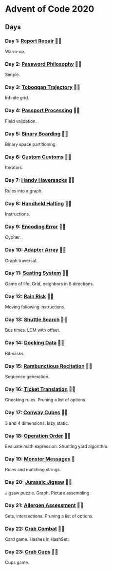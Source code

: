 # Advent of Code 2020

## Days

### Day 1: [Report Repair](day01/README.md) 🌟🌟

Warm-up.

### Day 2: [Password Philosophy](day02/README.md) 🌟🌟

Simple.

### Day 3: [Toboggan Trajectory](day03/README.md) 🌟🌟

Infinite grid.

### Day 4: [Passport Processing](day04/README.md) 🌟🌟

Field validation.

### Day 5: [Binary Boarding](day05/README.md) 🌟🌟

Binary space partitioning.

### Day 6: [Custom Customs](day06/README.md) 🌟🌟

Iterators.

### Day 7: [Handy Haversacks](day07/README.md) 🌟🌟

Rules into a graph.

### Day 8: [Handheld Halting](day08/README.md) 🌟🌟

Instructions.

### Day 9: [Encoding Error](day09/README.md) 🌟🌟

Cypher.

### Day 10: [Adapter Array](day10/README.md) 🌟🌟

Graph traversal.

### Day 11: [Seating System](day11/README.md) 🌟🌟

Game of life. Grid, neighbors in 8 directions.

### Day 12: [Rain Risk](day12/README.md) 🌟🌟

Moving following instructions.

### Day 13: [Shuttle Search](day13/README.md) 🌟🌟

Bus times. LCM with offset.

### Day 14: [Docking Data](day14/README.md) 🌟🌟

Bitmasks.

### Day 15: [Rambunctious Recitation](day15/README.md) 🌟🌟

Sequence generation.

### Day 16: [Ticket Translation](day16/README.md) 🌟🌟

Checking rules. Pruning a list of options.

### Day 17: [Conway Cubes](day17/README.md) 🌟🌟

3 and 4 dimensions. lazy_static.

### Day 18: [Operation Order](day18/README.md) 🌟🌟

Evaluate math expression. Shunting yard algorithm.

### Day 19: [Monster Messages](day19/README.md) 🌟

Rules and matching strings.

### Day 20: [Jurassic Jigsaw](day20/README.md) 🌟🌟

Jigsaw puzzle. Graph. Picture assembling.

### Day 21: [Allergen Assessment](day21/README.md) 🌟🌟

Sets, intersections. Pruning a list of options.

### Day 22: [Crab Combat](day22/README.md) 🌟🌟

Card game. Hashes in HashSet.

### Day 23: [Crab Cups](day23/README.md) 🌟🌟

Cups game.
